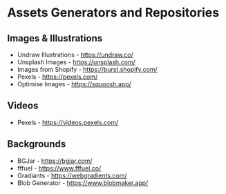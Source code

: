 # Assets Generators and Repositories

## Images & Illustrations

- Undraw Illustrations - <https://undraw.co/>
- Unsplash Images - <https://unsplash.com/>
- Images from Shopify - <https://burst.shopify.com/>
- Pexels - <https://pexels.com/>
- Optimise Images - <https://squoosh.app/>

## Videos

- Pexels - <https://videos.pexels.com/>

## Backgrounds

- BGJar - <https://bgjar.com/>
- fffuel - <https://www.fffuel.co/>
- Gradiants - <https://webgradients.com/>
- Blob Generator - <https://www.blobmaker.app/>
